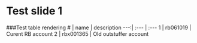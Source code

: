 # Test slide 1

###Test table rendering
\# | name | description
---:| :--- | :---
1  | rb061019 | Curent RB account
2  | rbx001365 | Old outstuffer account



